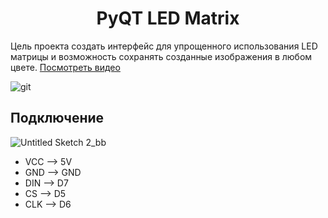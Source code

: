 <h1 align="center">PyQT LED Matrix</h1>

Цель проекта создать интерфейс для упрощенного использования LED матрицы и возможность сохранять созданные изображения в любом цвете.  [Посмотреть видео](https://youtu.be/Stqih1taBc0)

![git](https://user-images.githubusercontent.com/73754515/139665272-56c97c55-1a80-4f9a-8f92-7575713133cf.png)

## Подключение

![Untitled Sketch 2_bb](https://user-images.githubusercontent.com/73754515/140663943-771e519d-20ea-4a23-9c28-2899f0da5aa7.png)

- VCC --> 5V
- GND --> GND
- DIN --> D7
- CS --> D5
- CLK --> D6
